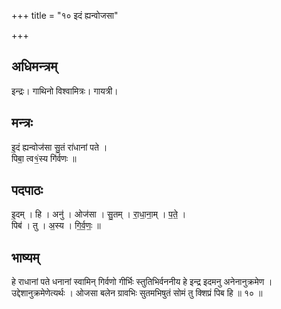 +++
title = "१० इदं ह्यन्वोजसा"

+++
## अधिमन्त्रम्
इन्द्रः। गाथिनो विश्वामित्रः। गायत्री।

## मन्त्रः
इ॒दं ह्यन्वोज॑सा सु॒तं रा॑धानां पते ।  
पिबा॒ त्व१॒॑स्य गि॑र्वणः ॥

## पदपाठः
इ॒दम् । हि । अनु॑ । ओज॑सा । सु॒तम् । रा॒धा॒ना॒म् । प॒ते॒ ।  
पिब॑ । तु । अ॒स्य । गि॒र्व॒णः॒ ॥

## भाष्यम्
हे राधानां पते धनानां स्वामिन् गिर्वणो गीर्भिः स्तुतिभिर्वननीय हे इन्द्र इदमनु अनेनानुक्रमेण । उद्देशानुक्रमेणेत्यर्थः । ओजसा बलेन ग्रावभिः सुतमभिषुतं सोमं तु क्शिप्रं पिब हि ॥ १० ॥